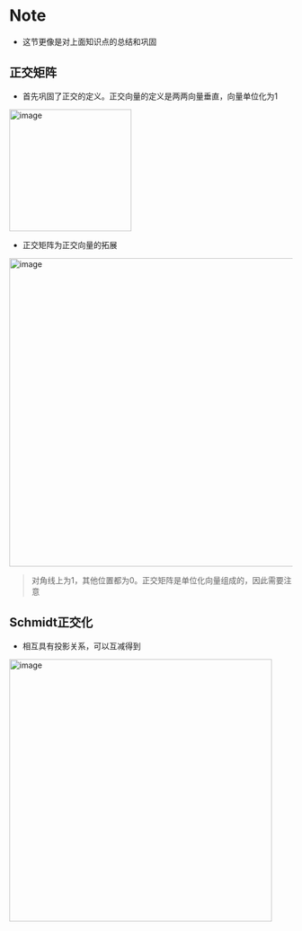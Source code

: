 # Note

- 这节更像是对上面知识点的总结和巩固

## 正交矩阵

- 首先巩固了正交的定义。正交向量的定义是两两向量垂直，向量单位化为1

<img width="217" alt="image" src="https://github.com/wscstrive/MATH/assets/101634608/74ffded8-07bb-448b-96d6-9f619fb963e7">

- 正交矩阵为正交向量的拓展

<img width="549" alt="image" src="https://github.com/wscstrive/MATH/assets/101634608/f2e98728-3f9f-4672-9121-a875951b5f8e">

> 对角线上为1，其他位置都为0。正交矩阵是单位化向量组成的，因此需要注意

## Schmidt正交化

- 相互具有投影关系，可以互减得到

<img width="467" alt="image" src="https://github.com/wscstrive/MATH/assets/101634608/253da914-690c-48dc-92ef-4661a09aa400">
